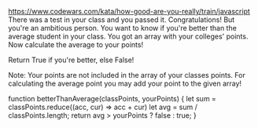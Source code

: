 https://www.codewars.com/kata/how-good-are-you-really/train/javascript
There was a test in your class and you passed it. Congratulations!
But you're an ambitious person. You want to know if you're better than the average student in your class.
You got an array with your colleges' points. Now calculate the average to your points!

Return True if you're better, else False!

Note:
Your points are not included in the array of your classes points. For calculating the average point you may add your point to the given array!


function betterThanAverage(classPoints, yourPoints) {
  let sum = classPoints.reduce((acc, cur) => acc + cur)
  let avg = sum / classPoints.length;
  return avg > yourPoints ? false : true;
}